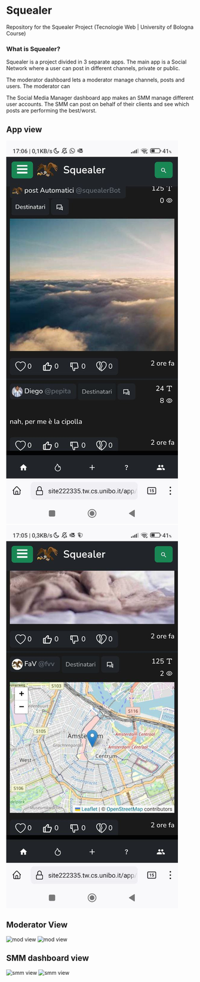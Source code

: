 # Squealer
Repository for the Squealer Project (Tecnologie Web | University of Bologna Course)

### What is Squealer?
Squealer is a project divided in 3 separate apps. The main app is a Social Network where a user can post in different channels, private or public.

The moderator dashboard lets a moderator manage channels, posts and users. The moderator can 

The Social Media Manager dashboard app makes an SMM manage different user accounts. The SMM can post on behalf of their clients and see which posts are performing the best/worst.


## App view
![app view](https://github.com/manTo16/Squealer/blob/main/images/app_1.jpg)
![app view](https://github.com/manTo16/Squealer/blob/main/images/app_2.jpg)

## Moderator View
![mod view](https://github.com/manTo16/Squealer/blob/main/images/mod_1.jpg)
![mod view](https://github.com/manTo16/Squealer/blob/main/images/mod_2.jpg)

## SMM dashboard view
![smm view](https://github.com/manTo16/Squealer/blob/main/images/smm_1.jpg)
![smm view](https://github.com/manTo16/Squealer/blob/main/images/smm_2.jpg)